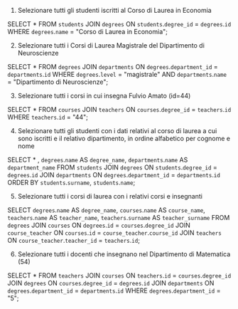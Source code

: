 1. Selezionare tutti gli studenti iscritti al Corso di Laurea in Economia

SELECT \*
FROM `students`
JOIN `degrees`
ON `students`.`degree_id` = `degrees`.`id`
WHERE `degrees`.`name` = "Corso di Laurea in Economia";

2. Selezionare tutti i Corsi di Laurea Magistrale del Dipartimento di Neuroscienze

SELECT \*
FROM `degrees`
JOIN `departments`
ON `degrees`.`department_id` = `departments`.`id`
WHERE `degrees`.`level` = "magistrale" AND `departments`.`name` = "Dipartimento di Neuroscienze";

3. Selezionare tutti i corsi in cui insegna Fulvio Amato (id=44)

SELECT \*
FROM `courses`
JOIN `teachers`
ON `courses`.`degree_id` = `teachers`.`id`
WHERE `teachers`.`id` = "44";

4. Selezionare tutti gli studenti con i dati relativi al corso di laurea a cui
   sono iscritti e il relativo dipartimento, in ordine alfabetico per cognome e
   nome

SELECT \* ,
`degrees`.`name` AS `degree_name`,
`departments`.`name` AS `department_name`
FROM `students`
JOIN `degrees`
ON `students`.`degree_id` = `degrees`.`id`
JOIN `departments`
ON `degrees`.`department_id` = `departments`.`id`
ORDER BY `students`.`surname`, `students`.`name`;

5. Selezionare tutti i corsi di laurea con i relativi corsi e insegnanti

SELECT `degrees`.`name` AS `degree_name`,
`courses`.`name` AS `course_name`,
`teachers`.`name` AS `teacher_name`,
`teachers`.`surname` AS `teacher_surname`
FROM `degrees`
JOIN `courses`
ON `degrees`.`id` = `courses`.`degree_id`
JOIN `course_teacher`
ON `courses`.`id` = `course_teacher`.`course_id`
JOIN `teachers`
ON `course_teacher`.`teacher_id` = `teachers`.`id`;

6. Selezionare tutti i docenti che insegnano nel Dipartimento di
   Matematica (54)

SELECT \*
FROM `teachers`
JOIN `courses`
ON `teachers`.`id` = `courses`.`degree_id`
JOIN `degrees`
ON `courses`.`degree_id` = `degrees`.`id`
JOIN `departments`
ON `degrees`.`department_id` = `departments`.`id`
WHERE `degrees`.`department_id` = "5";
